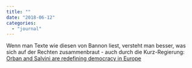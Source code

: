 ```yaml
---
title: ""
date: "2018-06-12"
categories: 
  - "journal"
---
```


Wenn man Texte wie diesen von Bannon liest, versteht man besser, was sich auf der Rechten zusammenbraut - auch durch die Kurz-Regierung: [Orban and Salvini are redefining democracy in Europe](https://www.spectator.co.uk/2018/06/orban-and-salvini-are-redefining-democracy-in-europe/)
